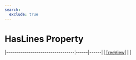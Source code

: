 ```yaml
---
search:
  exclude: true
---
```


<h1 class="heading"><span class="name">HasLines Property</span></h1>

|----------------------------------|------|------|
|[TreeView](../objects/treeview.md)|&nbsp;|&nbsp;|
